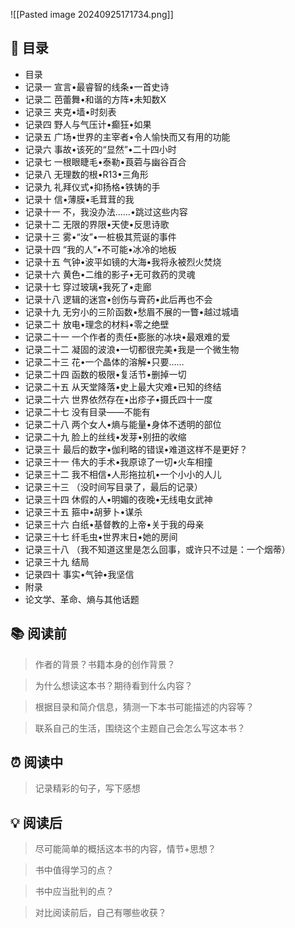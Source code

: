 ![[Pasted image 20240925171734.png]]
## 📑 目录
* 目录  
* 记录一  宣言•最睿智的线条•一首史诗  
* 记录二  芭蕾舞•和谐的方阵•未知数X  
* 记录三  夹克•墙•时刻表
* 记录四  野人与气压计•癫狂•如果  
* 记录五  广场•世界的主宰者•令人愉快而又有用的功能 
* 记录六  事故•该死的“显然”•二十四小时  
* 记录七 一根眼睫毛•泰勒•莨菪与幽谷百合  
* 记录八 无理数的根•R13•三角形  
* 记录九  礼拜仪式•抑扬格•铁铸的手  
* 记录十  信•薄膜•毛茸茸的我  
* 记录十一 不，我没办法……•跳过这些内容  
* 记录十二  无限的界限•天使•反思诗歌  
* 记录十三 雾•“汝”•一桩极其荒诞的事件  
* 记录十四  “我的人”•不可能•冰冷的地板  
* 记录十五  气钟•波平如镜的大海•我将永被烈火焚烧  
* 记录十六  黄色•二维的影子•无可救药的灵魂  
* 记录十七  穿过玻璃•我死了•走廊  
* 记录十八  逻辑的迷宫•创伤与膏药•此后再也不会  
* 记录十九  无穷小的三阶函数•愁眉不展的一瞥•越过城墙  
* 记录二十  放电•理念的材料•零之绝壁  
* 记录二十一  一个作者的责任•膨胀的冰块•最艰难的爱  
* 记录二十二  凝固的波浪•一切都很完美•我是一个微生物  
* 记录二十三  花•一个晶体的溶解•只要……  
* 记录二十四  函数的极限•复活节•删掉一切  
* 记录二十五  从天堂降落•史上最大灾难•已知的终结  
* 记录二十六  世界依然存在•出疹子•摄氏四十一度  
* 记录二十七  没有目录——不能有  
* 记录二十八  两个女人•熵与能量•身体不透明的部位  
* 记录二十九  脸上的丝线•发芽•别扭的收缩  
* 记录三十  最后的数字•伽利略的错误•难道这样不是更好？  
* 记录三十一  伟大的手术•我原谅了一切•火车相撞  
* 记录三十二  我不相信•人形拖拉机•一个小小的人儿  
* 记录三十三  （没时间写目录了，最后的记录）  
* 记录三十四  休假的人•明媚的夜晚•无线电女武神  
* 记录三十五  箍中•胡萝卜•谋杀  
* 记录三十六  白纸•基督教的上帝•关于我的母亲  
* 记录三十七  纤毛虫•世界末日•她的房间  
* 记录三十八  （我不知道这里是怎么回事，或许只不过是：一个烟蒂）  
* 记录三十九  结局  
* 记录四十  事实•气钟•我坚信  
* 附录  
* 论文学、革命、熵与其他话题
## 📚 阅读前
> 作者的背景？书籍本身的创作背景？

> 为什么想读这本书？期待看到什么内容？

> 根据目录和简介信息，猜测一下本书可能描述的内容等？

> 联系自己的生活，围绕这个主题自己会怎么写这本书？
## ⏰ 阅读中
> 记录精彩的句子，写下感想
##  💡 阅读后
> 尽可能简单的概括这本书的内容，情节+思想？

> 书中值得学习的点？

> 书中应当批判的点？

> 对比阅读前后，自己有哪些收获？ 
